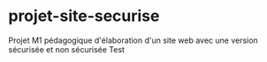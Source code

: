 # projet-site-securise
Projet M1 pédagogique d'élaboration d'un site web avec une version sécurisée et non sécurisée
Test
